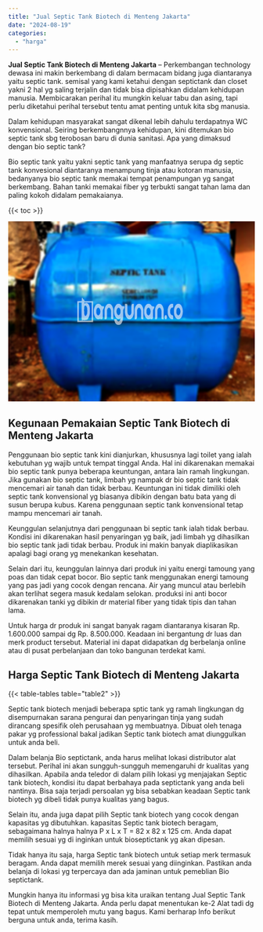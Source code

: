 ```yaml
---
title: "Jual Septic Tank Biotech di Menteng Jakarta"
date: "2024-08-19"
categories: 
  - "harga"
---
```


**Jual Septic Tank Biotech di Menteng Jakarta** – Perkembangan technology dewasa ini makin berkembang di dalam bermacam bidang juga diantaranya yaitu septic tank. semisal yang kami ketahui dengan septictank dan closet yakni 2 hal yg saling terjalin dan tidak bisa dipisahkan didalam kehidupan manusia. Membicarakan perihal itu mungkin keluar tabu dan asing, tapi perlu diketahui perihal tersebut tentu amat penting untuk kita sbg manusia.

Dalam kehidupan masyarakat sangat dikenal lebih dahulu terdapatnya WC konvensional. Seiring berkembangnnya kehidupan, kini ditemukan bio septic tank sbg terobosan baru di dunia sanitasi. Apa yang dimaksud dengan bio septic tank?

Bio septic tank yaitu yakni septic tank yang manfaatnya serupa dg septic tank konvesional diantaranya menampung tinja atau kotoran manusia, bedanyanya bio septic tank memakai tempat penampungan yg sangat berkembang. Bahan tanki memakai fiber yg terbukti sangat tahan lama dan paling kokoh didalam pemakaianya.

{{< toc >}}

![Jual Septic Tank Biotech di Menteng Jakarta](/images/jual-bio-septictank-44.png)

## Kegunaan Pemakaian Septic Tank Biotech di Menteng Jakarta

Penggunaan bio septic tank kini dianjurkan, khususnya lagi toilet yang ialah kebutuhan yg wajib untuk tempat tinggal Anda. Hal ini dikarenakan memakai bio septic tank punya beberapa keuntungan, antara lain ramah lingkungan. Jika gunakan bio septic tank, limbah yg nampak dr bio septic tank tidak mencemari air tanah dan tidak berbau. Keuntungan ini tidak dimiliki oleh septic tank konvensional yg biasanya dibikin dengan batu bata yang di susun berupa kubus. Karena penggunaan septic tank konvensional tetap mampu mencemari air tanah.

Keunggulan selanjutnya dari penggunaan bi septic tank ialah tidak berbau. Kondisi ini dikarenakan hasil penyaringan yg baik, jadi limbah yg dihasilkan bio septic tank jadi tidak berbau. Produk ini makin banyak diaplikasikan apalagi bagi orang yg menekankan kesehatan.

Selain dari itu, keunggulan lainnya dari produk ini yaitu energi tamoung yang poas dan tidak cepat bocor. Bio septic tank menggunakan energi tamoung yang pas jadi yang cocok dengan rencana. Air yang muncul atau berlebih akan terlihat segera masuk kedalam selokan. produksi ini anti bocor dikarenakan tanki yg dibikin dr material fiber yang tidak tipis dan tahan lama.

Untuk harga dr produk ini sangat banyak ragam diantaranya kisaran Rp. 1.600.000 sampai dg Rp. 8.500.000. Keadaan ini bergantung dr luas dan merk product tersebut. Material ini dapat didapatkan dg berbelanja online atau di pusat perbelanjaan dan toko bangunan terdekat kami.

## Harga Septic Tank Biotech di Menteng Jakarta

{{< table-tables table="table2" >}}

Septic tank biotech menjadi beberapa sptic tank yg ramah lingkungan dg disempurnakan sarana pengurai dan penyaringan tinja yang sudah dirancang spesifik oleh perusahaan yg membuatnya. Dibuat oleh tenaga pakar yg professional bakal jadikan Septic tank biotech amat diunggulkan untuk anda beli.

Dalam belanja Bio septictank, anda harus melihat lokasi distributor alat tersebut. Perihal ini akan sungguh-sungguh memengaruhi dr kualitas yang dihasilkan. Apabila anda teledor di dalam pilih lokasi yg menjajakan Septic tank biotech, kondisi itu dapat berbahaya pada septictank yang anda beli nantinya. Bisa saja terjadi persoalan yg bisa sebabkan keadaan Septic tank biotech yg dibeli tidak punya kualitas yang bagus.

Selain itu, anda juga dapat pilih Septic tank biotech yang cocok dengan kapasitas yg dibutuhkan. kapasitas Septic tank biotech beragam, sebagaimana halnya halnya P x L x T = 82 x 82 x 125 cm. Anda dapat memilih sesuai yg di inginkan untuk bioseptictank yg akan dipesan.

Tidak hanya itu saja, harga Septic tank biotech untuk setiap merk termasuk beragam. Anda dapat memilih merek sesuai yang diinginkan. Pastikan anda belanja di lokasi yg terpercaya dan ada jaminan untuk pemeblian Bio septictank.

Mungkin hanya itu informasi yg bisa kita uraikan tentang Jual Septic Tank Biotech di Menteng Jakarta. Anda perlu dapat menentukan ke-2 Alat tadi dg tepat untuk memperoleh mutu yang bagus. Kami berharap Info berikut berguna untuk anda, terima kasih.

